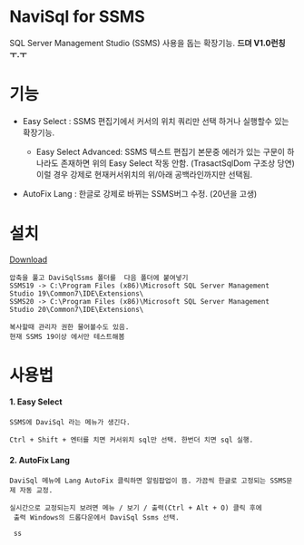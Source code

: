 # NaviSql for SSMS
SQL Server Management Studio (SSMS) 사용을 돕는 확장기능. **드뎌 V1.0런칭 ㅜ.ㅜ**


# 기능
- Easy Select : SSMS 편집기에서 커서의 위치 쿼리만 선택 하거나 실행할수 있는 확장기능.                  
                    
    - Easy Select Advanced: SSMS 텍스트 편집기 본문중 에러가 있는 구문이 하나라도 존재하면 위의 Easy Select 작동 안함.
                    (TrasactSqlDom 구조상 당연)
                    이럴 경우 강제로 현재커서위치의 위/아래 공백라인까지만 선택됨.
                    
- AutoFix Lang : 한글로 강제로 바뀌는 SSMS버그 수정. (20년을 고생)

# 설치
[Download](https://github.com/grimhang/NaviSqlSsms/releases/download/V1.0/NaviSqlSsms_V1.0.zip)
           
    압축을 풀고 DaviSqlSsms 폴더를  다음 폴더에 붙여넣기  
    SSMS19 -> C:\Program Files (x86)\Microsoft SQL Server Management Studio 19\Common7\IDE\Extensions\  
	SSMS20 -> C:\Program Files (x86)\Microsoft SQL Server Management Studio 20\Common7\IDE\Extensions\  

    복사할때 관리자 권한 물어볼수도 있음.  
    현재 SSMS 19이상 에서만 테스트해봄


# 사용법

#### 1. Easy Select
    SSMS에 DaviSql 라는 메뉴가 생긴다.  

    Ctrl + Shift + 엔터를 치면 커서위치 sql만 선택. 한번더 치면 sql 실행.

#### 2. AutoFix Lang
    DaviSql 메뉴에 Lang AutoFix 클릭하면 알림팝업이 뜸. 가끔씩 한글로 고정되는 SSMS문제 자동 교정.  

    실시간으로 교정되는지 보려면 메뉴 / 보기 / 출력(Ctrl + Alt + O) 클릭 후에  
     출력 Windows의 드롭다운에서 DaviSql Ssms 선택.

	 ss
